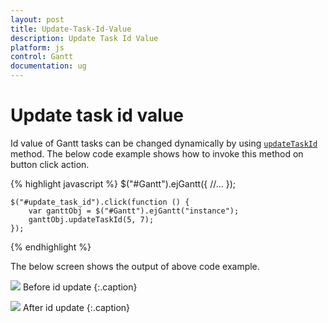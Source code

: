 ```yaml
---
layout: post
title: Update-Task-Id-Value
description: Update Task Id Value
platform: js
control: Gantt
documentation: ug
---
```


# Update task id value

Id value of Gantt tasks can be changed dynamically by using [`updateTaskId`](/api/js/ejgantt#methods:updateTaskId "updateTaskId(currentId, newId)") method. The below code example shows how to invoke this method on button click action.

{% highlight javascript %}
    $("#Gantt").ejGantt({
        //...
    });

    $("#update_task_id").click(function () {
        var ganttObj = $("#Gantt").ejGantt("instance");
        ganttObj.updateTaskId(5, 7);
    });

{% endhighlight %}

The below screen shows the output of above code example.

![](/js/Gantt/Update-Task-Id_images/Update-Task-Id_img1.png)
Before id update
{:.caption}

![](/js/Gantt/Update-Task-Id_images/Update-Task-Id_img2.png)
After id update
{:.caption}